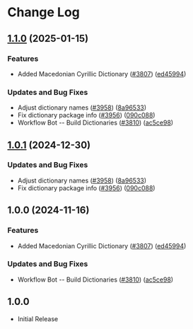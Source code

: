 # Change Log

## [1.1.0](https://github.com/holtskinner/cspell-dicts/compare/@cspell/dict-mk-v1.0.1...@cspell/dict-mk@1.1.0) (2025-01-15)


### Features

* Added Macedonian Cyrillic Dictionary ([#3807](https://github.com/holtskinner/cspell-dicts/issues/3807)) ([ed45994](https://github.com/holtskinner/cspell-dicts/commit/ed459942f7cc71b65f5bfaeba4b5a2d2036556a4))


### Updates and Bug Fixes

* Adjust dictionary names ([#3958](https://github.com/holtskinner/cspell-dicts/issues/3958)) ([8a96533](https://github.com/holtskinner/cspell-dicts/commit/8a96533bec21280103740868b81559437c413501))
* Fix dictionary package info ([#3956](https://github.com/holtskinner/cspell-dicts/issues/3956)) ([090c088](https://github.com/holtskinner/cspell-dicts/commit/090c0881c3a66e946fe49baf16e54c4b1231cceb))
* Workflow Bot -- Build Dictionaries ([#3810](https://github.com/holtskinner/cspell-dicts/issues/3810)) ([ac5ce98](https://github.com/holtskinner/cspell-dicts/commit/ac5ce9856cf260680030e3c119bb84078bce250c))

## [1.0.1](https://github.com/streetsidesoftware/cspell-dicts/compare/@cspell/dict-mk@1.0.0...@cspell/dict-mk@1.0.1) (2024-12-30)


### Updates and Bug Fixes

* Adjust dictionary names ([#3958](https://github.com/streetsidesoftware/cspell-dicts/issues/3958)) ([8a96533](https://github.com/streetsidesoftware/cspell-dicts/commit/8a96533bec21280103740868b81559437c413501))
* Fix dictionary package info ([#3956](https://github.com/streetsidesoftware/cspell-dicts/issues/3956)) ([090c088](https://github.com/streetsidesoftware/cspell-dicts/commit/090c0881c3a66e946fe49baf16e54c4b1231cceb))

## 1.0.0 (2024-11-16)


### Features

* Added Macedonian Cyrillic Dictionary ([#3807](https://github.com/streetsidesoftware/cspell-dicts/issues/3807)) ([ed45994](https://github.com/streetsidesoftware/cspell-dicts/commit/ed459942f7cc71b65f5bfaeba4b5a2d2036556a4))


### Updates and Bug Fixes

* Workflow Bot -- Build Dictionaries ([#3810](https://github.com/streetsidesoftware/cspell-dicts/issues/3810)) ([ac5ce98](https://github.com/streetsidesoftware/cspell-dicts/commit/ac5ce9856cf260680030e3c119bb84078bce250c))

## 1.0.0

- Initial Release

